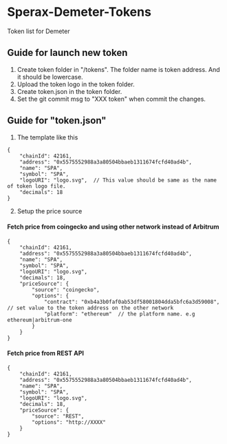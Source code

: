 # Sperax-Demeter-Tokens
Token list for Demeter

## Guide for launch new token
1. Create token folder in "/tokens". The folder name is token address. And it should be lowercase.
2. Upload the token logo in the token folder.
3. Create token.json in the token folder.
4. Set the git commit msg to "XXX token" when commit the changes.

## Guide for "token.json"
1. The template like this
```
{
    "chainId": 42161,
    "address": "0x5575552988a3a80504bbaeb1311674fcfd40ad4b",
    "name": "SPA",
    "symbol": "SPA",
    "logoURI": "logo.svg",  // This value should be same as the name of token logo file.
    "decimals": 18
}
```

2. Setup the price source

#### Fetch price from coingecko and using other network instead of Arbitrum
```
{
    "chainId": 42161,
    "address": "0x5575552988a3a80504bbaeb1311674fcfd40ad4b",
    "name": "SPA",
    "symbol": "SPA",
    "logoURI": "logo.svg",
    "decimals": 18,
    "priceSource": {
        "source": "coingecko",
        "options": {
            "contract": "0xb4a3b0faf0ab53df58001804dda5bfc6a3d59008",   // set value to the token address on the other network
            "platform": "ethereum"  // the platform name. e.g ethereum|arbitrum-one
        }
    }
}
```

#### Fetch price from REST API
```
{
    "chainId": 42161,
    "address": "0x5575552988a3a80504bbaeb1311674fcfd40ad4b",
    "name": "SPA",
    "symbol": "SPA",
    "logoURI": "logo.svg",
    "decimals": 18,
    "priceSource": {
        "source": "REST",
        "options": "http://XXXX"
    }
}
```
